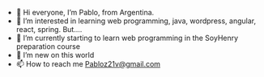 - 👋 Hi everyone, I’m Pablo, from Argentina. 
- 👀 I’m interested in learning web programming, java, wordpress, angular, react, spring. But....
- 🌱 I’m currently starting to learn web programming in the SoyHenry preparation course
- 💞️ I’m new on this world
- 📫 How to reach me Pabloz21v@gmail.com

<!---
Pabloz21v/Pabloz21v is a ✨ special ✨ repository because its `README.md` (this file) appears on your GitHub profile.
You can click the Preview link to take a look at your changes.
--->
